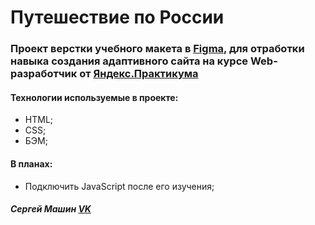 # Путешествие по России

### Проект верстки учебного макета в [Figma](https://www.figma.com/file/OyRWEjU6wBwRe1hapzQoLx/Sprint-3%3A-Russia-%2F-desktop-%2B-mobile?node-id=28753%3A434), для отработки навыка создания адаптивного сайта на курсе **Web-разработчик** от [Яндекс.Практикума](https://praktikum.yandex.ru) 

#### Технологии используемые в проекте: 
* HTML;
* CSS;
* БЭМ;

#### В планах: 
* Подключить JavaScript после его изучения; 
 
##### Сергей Машин [VK](https://vk.com/vanilla64)